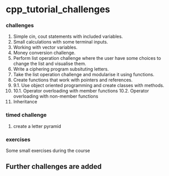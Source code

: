 # cpp_tutorial_challenges

### challenges
1. Simple cin, cout statements with included variables.
2. Small calculations with some terminal inputs.
3. Working with vector variables.
4. Money conversion challenge.
5. Perform list operation challenge where the user have some choices to change the list and visualise them.
6. Write a ciphering program subsituting letters.
7. Take the list operation challenge and modularise it using functions.
8. Create functions that work with pointers and references.
9.
    9.1. Use object oriented programming and create classes with methods.
10.
    10.1. Operator overloading with member functions
    10.2. Operator overloading with non-member functions
11. Inheritance
### timed challenge
1. create a letter pyramid

### exercises
Some small exercises during the course

## Further challenges are added

